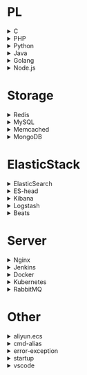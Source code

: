 # PL
<details>
<summary>C</summary>

```
apt install gcc
gcc --version
```

</details>

<details>
<summary>PHP</summary>

<details>
<summary># Swoole Redis Memcached MongoDB Yaconf</summary>

```
wget https://pecl.php.net/get/swoole-4.4.8.tgz
wget https://pecl.php.net/get/redis-5.1.0.tgz
wget https://pecl.php.net/get/memcached-3.1.4.tgz
wget https://pecl.php.net/get/mongodb-1.6.0.tgz
wget https://pecl.php.net/get/yaconf-1.1.0.tgz
wget https://pecl.php.net/get/PDO_MYSQL-1.0.2.tgz

tar -zxvf xxx-x.x.x.tgz
cd xxx-x.x.x

/usr/local/php/bin/phpize
./configure --with-php-config=`which php-config`
make -j
make install
```

</details>

<details>
<summary># Xdebug</summary>

```
wget https://pecl.php.net/get/xdebug-2.9.0.tgz
tar -zxvf xdebug-2.9.0.tgz
cd xdebug-2.9.0

/usr/local/php/bin/phpize
./configure --with-php-config=`which php-config` --enable-xdebug
make -j
make install

[Xdebug]
zend_extension = xdebug
xdebug.auto_trace = on
xdebug.default_enable = on
xdebug.auto_profile = on
xdebug.collect_params = on
xdebug.collect_return = on
xdebug.profiler_enable = on
xdebug.remote_enable = 1
xdebug.remote_autostart = 1
xdebug.remote_host = "127.0.0.1"
xdebug.remote_port = 9000
xdebug.remote_handler = dbgp
xdebug.trace_output_dir = "/usr/local/php/xdebug/"
xdebug.profiler_output_dir = "/usr/local/php/xdebug/"
```

</details>

```
wget https://www.php.net/distributions/php-7.4.3.tar.gz
tar -zxvf php-7.4.3.tar.gz
cd php-7.4.3

apt install libxml2-dev

./configure --prefix=/usr/local/php/ --enable-fpm
make -j
make install
```

</details>

<details>
<summary>Python</summary>

```
wget https://www.python.org/ftp/python/3.8.1/Python-3.8.1.tar.xz
tar -zxvf Python-3.8.1.tar.xz
cd Python-3.8.1

apt install libffi-dev

./configure --prefix=/usr/local/python
make -j
make install
```

</details>

<details>
<summary>Java</summary>

```
wget https://download.oracle.com/otn-pub/java/jdk/14+36/076bab302c7b4508975440c56f6cc26a/jdk-14_linux-x64_bin.tar.gz?AuthParam=1584792536_3cc6bb36ee0fe7b7de91d1229f31625f
tar -zxvf jdk-14_linux-x64_bin.tar.gz
mv jdk-14 /usr/local/java

# /etc/profile.d/jdk.sh
export JAVA_HOME=/usr/local/java
export JRE_HOME=${JAVA_HOME}/jre
export CLASSPATH=.:${JAVA_HOME}/lib:${JRE_HOME}/lib
export PATH=${JAVA_HOME}/bin:$PATH

# java -version
```

</details>

<details>
<summary>Golang</summary>

```
wget https://dl.google.com/go/go1.14.1.linux-amd64.tar.gz
tar -zxvf wget go1.14.1.src.tar.gz -C /usr/local/

export GOROOT=/usr/local/go
export GOBIN=$GOROOT/bin
export PATH=$GOBIN:$PATH
```

</details>

<details>
<summary>Node.js</summary>

```
wget https://nodejs.org/dist/v12.16.1/node-v12.16.1.tar.gz
tar -zxvf node-v12.16.1.tar.gz
cd node-v12.16.1

./configure
make -j
make install
```

</details>

# Storage
<details>
<summary>Redis</summary>

```
wget http://download.redis.io/releases/redis-5.0.7.tar.gz
tar -zxvf redis-5.0.7.tar.gz
cd redis-5.0.7

make -j
# ./src/redis-server ./redis.conf --daemonize yes
```

</details>

<details>
<summary>MySQL</summary>

```
wget http://downloads.sourceforge.net/project/boost/boost/1.59.0/boost_1_59_0.tar.gz
wget https://dev.mysql.com/get/Downloads/MySQL-5.7/mysql-boost-5.7.29.tar.gz
tar mysql-boost-5.7.29.tar.gz
cd mysql-boost-5.7.29

apt install cmake libncurses5-dev
cmake
make -j
make install

groupadd mysql
useradd -g mysql -s /bin/false mysql
mkdir -p /usr/local/mysql/data/
chown -R mysql /usr/local/mysql/data/

bin/mysqld --initialize-insecure --user=mysql --basedir=/usr/local/mysql --datadir=/usr/local/mysql/data
bin/mysql_ssl_rsa_setup  --user=mysql --basedir=/usr/local/mysql --datadir=/usr/local/mysql/data

cp support-files/my-default.cnf /etc/my.cnf
cp support-files/mysql.server /etc/init.d/mysqld
```

</details>

<details>
<summary>Memcached</summary>

```
wget http://www.memcached.org/files/memcached-1.5.20.tar.gz
tar -zxvf memcached-1.5.20.tar.gz
cd memcached-1.5.20

apt install libevent-dev

./configure --prefix=/usr/local/memcached
make -j
make install

export PATH=/usr/local/memcached/bin:$PATH
memcached -d -m 1024 -u root -l 127.0.0.1 -p 11211 -c 1024 -P /var/run/memcached.pid
telnet 127.0.0.1 11211
```

</details>

<details>
<summary>MongoDB</summary>

```
wget https://fastdl.mongodb.org/linux/mongodb-linux-x86_64-ubuntu1804-4.2.3.tgz
tar -zxvf mongodb-linux-x86_64-ubuntu1804-4.2.3.tgz
mv mongodb-linux-x86_64-4.2.3/ /usr/local/mongodb

export PATH=/usr/local/mongodb/bin:$PATH
mkdir -p /data/db
mongod --dbpath=/data/db
```

</details>

# ElasticStack
<details>
<summary>ElasticSearch</summary>

```
wget https://artifacts.elastic.co/downloads/elasticsearch/elasticsearch-7.6.1-linux-x86_64.tar.gz
tar -zxvf elasticsearch-7.6.1-linux-x86_64.tar.gz
cd elasticsearch-7.6.1
./bin/elasticsearch

# ./config/elasticsearch.yml
# access
network.host: 0.0.0.0
http.port: 9200
# machine learning
xpack.ml.enabled: false
# cors
http.cors.enabled: true
http.cors.allow-origin: "*"
# memory
bootstrap.memory_lock: false
bootstrap.system_call_filter: false
# cluster
cluster.name: es_cluster
node.name: es_cluster_master
node.master: true
discovery.zen.ping.unicast.hosts: ["127.0.0.1"]
cluster.initial_master_nodes: ["node-1"]

# /etc/security/limits.conf --- reboot
* soft nofile 65536
* hard nofile 65536
# /etc/sysctl.conf
# fs.file-max=655350
vm.max_map_count=655360
```

</details>

<details>
<summary>ES-head</summary>

```
git clone https://github.com/mobz/elasticsearch-head.git
cd elasticsearch-head
npm install

# npm run start
```

</details>

<details>
<summary>Kibana</summary>

```
wget https://artifacts.elastic.co/downloads/kibana/kibana-7.6.1-linux-x86_64.tar.gz
tar -zxvf kibana-7.6.1-linux-x86_64.tar.gz
cd kibana-7.6.1
./bin/kibana
```

</details>

<details>
<summary>Logstash</summary>

```
wget https://artifacts.elastic.co/downloads/logstash/logstash-7.6.1.tar.gz
tar -zxvf logstash-7.6.1.tar.gz
cd logstash-7.6.1
./bin/logstash
```

</details>

<details>
<summary>Beats</summary>

```

```

</details>

# Server
<details>
<summary>Nginx</summary>

```
wget http://nginx.org/download/nginx-1.16.1.tar.gz
tar -zxvf nginx-1.16.1.tar.gz
cd nginx-1.16.1

# http://zlib.net/zlib-1.2.11.tar.gz
# https://ftp.pcre.org/pub/pcre/pcre-8.43.tar.gz
# https://www.openssl.org/source/old/1.1.1/openssl-1.1.1d.tar.gz
apt install zlib1g-dev libssl-dev libpcre3-dev

./configure --with-http_ssl_module
make -j
make install
```

</details>

<details>
<summary>Jenkins</summary>

```
wget http://ftp-nyc.osuosl.org/pub/jenkins/war-stable/2.222.1/jenkins.war
wget https://mirrors.tuna.tsinghua.edu.cn/apache/tomcat/tomcat-9/v9.0.33/bin/apache-tomcat-9.0.33.tar.gz
wget https://mirror.bit.edu.cn/apache/maven/maven-3/3.6.3/binaries/apache-maven-3.6.3-bin.tar.gz

java8，java11
cloudbees-folder.hpi

java -jar jenkins.war
./tomcat/bin/startup.sh
```

</details>

<details>
<summary>Docker</summary>

```
wget https://download.docker.com/linux/static/stable/x86_64/docker-19.03.5.tgz
tar -zxvf docker-19.03.5.tgz
mv docker/* /usr/local/bin
groupadd docker
usermod -aG docker $USER

curl -L https://github.com/docker/compose/releases/download/1.25.4/docker-compose-`uname -s`-`uname -m` -o /usr/local/bin/docker-compose
chmod +x /usr/local/bin/docker-compose
```

</details>

<details>
<summary>Kubernetes</summary>

```
apt install apt-transport-https
curl -s https://packages.cloud.google.com/apt/doc/apt-key.gpg | apt-key add -
cat <<EOF > /etc/apt/sources.list.d/kubernetes.list
deb https://mirrors.aliyun.com/kubernetes/apt kubernetes-xenial main
EOF
apt update && apt install kubectl kubeadm kubelet

swapoff -a && modprobe br_netfilter && sysctl -w net.ipv4.ip_forward=1
cat <<EOF > /etc/docker/daemon.json
{
  "exec-opts": ["native.cgroupdriver=systemd"]
}
EOF
kubeadm init --pod-network-cidr=10.244.0.0/16 --image-repository registry.aliyuncs.com/google_containers

mkdir -p $HOME/.kube
cp -i /etc/kubernetes/admin.conf $HOME/.kube/config
chown $(id-u):$(id -g) $HOME/.kube/config
```

</details>

<details>
<summary>RabbitMQ</summary>

<details>
<summary>Erlang</summary>

```
export ERL_TOP=`pwd`

wget http://erlang.org/download/otp_src_22.2.tar.gz
tar -zxvf otp_src_22.2.tar.gz
cd otp_src_22.2

./configure --prefix=/usr/local/erlang
make -j
make install

export ERL_HOME=/path/to/install/erlang
export PATH=$PATH:$ERL_HOME/bin
```

</details>

```
wget http://erlang.org/download/otp_src_22.2.tar.gz
wget https://github.com/rabbitmq/rabbitmq-server/archive/v3.8.2.tar.gz
https://www.rabbitmq.com/releases/rabbitmq-server/v2.7.0/rabbitmq-server-generic-unix-2.7.0.tar.gz
tar -zxvf v3.8.2.tar.gz
cd rabbitmq-server-3.8.2
```

</details>

# Other
<details>
<summary>aliyun.ecs</summary>

```
远程连接密码:776286、修改实例密码

添加普通用户
adduser frank && usermod -aG sudo frank
用户 登录主机=(可切换用户:可执行命令) 无密码命令 --- NOPASSWD: ALL(不需要密码) --- ALL(需要密码)

安装环境->安全组->外网访问
```

</details>

<details>
<summary>cmd-alias</summary>

```
### C:\win-alias.bat
@echo off
doskey ls=dir $*
doskey php=wsl php $*

### regedit
计算机\HKEY_LOCAL_MACHINE\SOFTWARE\Microsoft\Command Processor
新建->字符串值 --- AutoRun: D:\wsl-tools\cmd-alias.bat
```

</details>

<details>
<summary>error-exception</summary>

```
PHP错误和异常

认识：
Error(错误)、Warning(警示)、Notice(提醒)
遇到错误程序终止，其他情况则继续执行

原因：
Parse error：少了分号，语句不完整
Fatal error：调用不存在的类、方法、函数和少给参数，require不存在的文件
Warning：除以0，缺少$符号，include不存在的文件
Notice：不存在的变量

问题：
Parse error、Fatal error、Warning、Notice，都会打印错误
Parse error、Fatal error，被Error捕获才不显示
Warning、Notice，由set_error_handler处理才不显示

处理：
错误类：Error，可以捕获用户抛出的Error异常、Parse error和Fatal error。但当前页面的Parse error捕获不了
异常类：Exception，可以捕获用户抛出的Exception异常。当然，用户可以自定义异常，但最好以Exception为基类
异常类：ErrorException，

预防：
set_error_handler：Warning、Notice和用户通过trigger_error触发error|warning|notice时，会交由该函数处理，用户未定义则使用系统的函数处理
register_shutdown_function：程序执行结束时都会调用该函数。如果是错误导致程序终止的，可以获取最后的错误信息

include 运行时加载，可能多次。程序继续执行(Warning)
require 开始就加载，只有一次。程序终止(Fatal error)
```

</details>

<details>
<summary>startup</summary>

```
### startup.vbs
Set ws = WScript.CreateObject("WScript.Shell")
ws.run "wsl sudo /etc/init.wsl", vbhide

### /etc/sudoers
%sudo   ALL=NOPASSWD: /etc/init.wsl

### /etc/init.wsl --- :set ff=unix
#! /bin/bash
/etc/init.d/ssh restart
/usr/local/nginx/sbin/nginx
/usr/local/php/sbin/php-fpm
redis-server /etc/redis/6379.conf --daemonize yes
/usr/local/mysql/bin/mysqld --user=mysql --log-error=/var/log/mysql/error.log --daemonize
/usr/local/memcached/bin/memcached -d
/usr/local/mongodb/bin/mongod --dbpath=/usr/local/mongodb/data
```

</details>

<details>
<summary>vscode</summary>

```
设置中文Ctrl + Shift + P

配置PHP可执行文件 win访问wsl

### PHP Intelephense
格式化快捷键Shift + Alt + F
输入提示、自动use、去掉未使用的use
跳转定义 类、方法

安装并默认wsl bash

Debug
```

</details>
